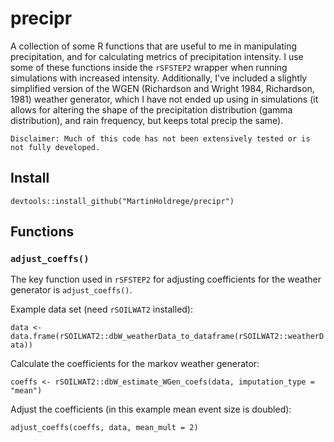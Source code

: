 # precipr

A collection of some R functions that are useful to me 
    in manipulating precipitation, and for calculating metrics of precipitation
    intensity. I use some of these functions inside the `rSFSTEP2` wrapper when running 
    simulations with increased intensity. Additionally, I've included a 
    slightly simplified version of the WGEN (Richardson and Wright 1984,
    Richardson, 1981) weather generator, which I have not ended up using in simulations 
    (it allows for altering the shape of the precipitation
    distribution (gamma distribution), and rain frequency, but keeps total 
    precip the same). 
    
    Disclaimer: Much of this code has not been extensively tested or is not fully developed. 

## Install

`devtools::install_github("MartinHoldrege/precipr")`

## Functions

### `adjust_coeffs()`

The key function used in `rSFSTEP2` for adjusting coefficients for the weather generator is `adjust_coeffs()`. 

Example data set (need `rSOILWAT2` installed):

`data <- data.frame(rSOILWAT2::dbW_weatherData_to_dataframe(rSOILWAT2::weatherData))`

Calculate the coefficients for the markov weather generator:

`coeffs <- rSOILWAT2::dbW_estimate_WGen_coefs(data, imputation_type = "mean")`

Adjust the coefficients (in this example mean event size is doubled):

`adjust_coeffs(coeffs, data, mean_mult = 2)`
